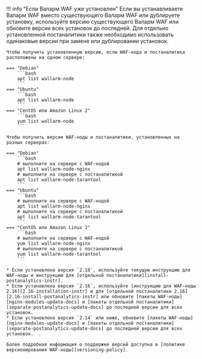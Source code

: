 !!! info "Если Валарм WAF уже установлен"
    Если вы устанавливаете Валарм WAF вместо существующего Валарм WAF или дублируете установку, используйте версию существующего Валарм WAF или обновите версии всех установок до последней. Для отдельно установленной постаналитики также необходимо использовать одинаковые версии при замене или дублировании установок.

    Чтобы получить установленную версию, если WAF‑нода и постаналитика расположены на одном сервере:

    === "Debian"
        ```bash
        apt list wallarm-node
        ```
    === "Ubuntu"
        ```bash
        apt list wallarm-node
        ```
    === "CentOS или Amazon Linux 2"
        ```bash
        yum list wallarm-node
        ```
    
    Чтобы получить версии WAF‑ноды и постаналитики, установленных на разных серверах:

    === "Debian"
        ```bash
        # выполните на сервере с WAF‑нодой
        apt list wallarm-node-nginx
        # выполните на сервере с постаналитикой
        apt list wallarm-node-tarantool
        ```
    === "Ubuntu"
        ```bash
        # выполните на сервере с WAF‑нодой
        apt list wallarm-node-nginx
        # выполните на сервере с постаналитикой
        apt list wallarm-node-tarantool
        ```
    === "CentOS или Amazon Linux 2"
        ```bash
        # выполните на сервере с WAF‑нодой
        yum list wallarm-node-nginx
        # выполните на сервере с постаналитикой
        yum list wallarm-node-tarantool
        ```

    * Если установлена версия `2.18`, используйте текущую инструкцию для WAF‑ноды и инструкцию для [отдельной постаналитики][install-postanalytics-instr].
    * Если установлена версия `2.16`, используйте [инструкцию для WAF‑ноды 2.16][2.16-installation-instr] и для [отдельной постаналитики 2.16][2.16-install-postanalytics-instr] или обновите [пакеты WAF‑ноды][nginx-modules-update-docs] и [пакеты отдельной постаналитики][separate-postanalytics-update-docs] до последней версии для всех установок.
    * Если установлена версия `2.14` или ниже, обновите [пакеты WAF‑ноды][nginx-modules-update-docs] и [пакеты отдельной постаналитики][separate-postanalytics-update-docs] до последней версии для всех установок.

    Более подробная информация о поддержке версий доступна в [политике версионирования WAF‑ноды][versioning-policy].
